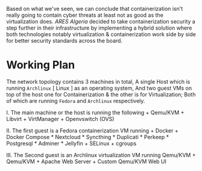 

Based on what we've seen, we can conclude that containerization isn't really going to contain cyber threats at least not as good as the virtualization does. *ARES Algeria* decided to take containerization security a step further in their infrastructure by implementing a hybrid solution where both technologies notably virtualization & containerization work side by side for better security standards across the board.

# Working Plan

The network topology contains 3 machines in total, A single Host which is running `Archlinux` [ Linux ] as an operating system, And two guest VMs on top of the host one for Containerization & the other is for Virtualization; Both of which are running `Fedora` and `Archlinux` respectively.

I.  The main machine or the host is running the following
    + Qemu/KVM
    + Libvirt
    + VirtManager
    + Openvswitch (OVS)

II.  The first guest is a Fedora containerization VM running
     + Docker
     + Docker Compose
       * Nextcloud
       * Syncthing
       * Duplicati
       * Perkeep
       * Postgresql
       * Adminer
       * Jellyfin
     + SELinux
     + cgroups

III.  The Second guest is an Archlinux virtualization VM running Qemu/KVM
      + Qemu/KVM
      + Apache Web Server
      + Custom Qemu/KVM Web UI
